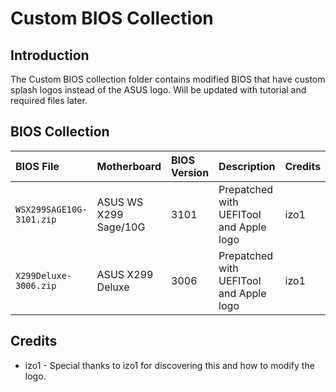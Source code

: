 # Custom BIOS Collection

## Introduction
The Custom BIOS collection folder contains modified BIOS that have custom splash logos instead of the ASUS logo.  Will be updated with tutorial and required files later.

## BIOS Collection
| BIOS File | Motherboard | BIOS Version | Description | Credits |
| :------- | :---------- | :---------- | :---------- | :---------- |
|`WSX299SAGE10G-3101.zip` | ASUS WS X299 Sage/10G | 3101 | Prepatched with UEFITool and Apple logo | izo1 |
|`X299Deluxe-3006.zip` | ASUS X299 Deluxe | 3006 | Prepatched with UEFITool and Apple logo | izo1 |

## Credits
* izo1 - Special thanks to izo1 for discovering this and how to modify the logo.
